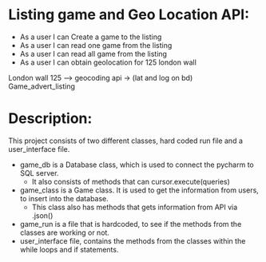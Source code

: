 # Listing game and Geo Location API:

- As a user I can Create a game to the listing 
- As a user I can read one game from the listing
- As a user I can read all game from the listing
- As a user I can obtain geolocation for 125 london wall




London wall 125 –> geocoding api -> (lat and log on bd)
Game_advert_listing 

# Description:

This project consists of two different classes, hard coded run file and a user_interface file.

- game_db is a Database class, which is used to connect the pycharm to SQL server.
    - It also consists of methods that can cursor.execute(queries)
- game_class is a Game class. It is used to get the information from users, to insert into the database.
    - This class also has methods that gets information from API via .json() 
- game_run is a file that is hardcoded, to see if the methods from the classes are working or not.
- user_interface file, contains the methods from the classes within the while loops and if statements.
